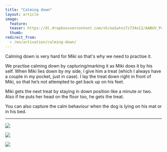 ```yaml
---
title: "Calming down"
layout: article
image:
  feature:
  teaser: https://dl.dropboxusercontent.com/sh/ea1wtnz7z734o12/AABUV_PcyiMFN4XCDxcbQWy3a/aktivointi/rauhoittuminen/DSC14799-245px.jpg
  thumb:
redirect_from:
  - /en/activation/calming-down/
---
```


Calming down is very hard for Miki so that's why we need to practise it.

We practise calming down by capturing/marking it as Miki does it by his self. When Miki lies down by my side, I give him a treat (which I always have a couple in my pocket, just in case). I lay the treat down right in front of Miki, so that he’s not attempted to get back up on his feet.

Miki gets the next treat by staying in down position like a minute or two. Also if he puts her head on the floor too, he gets the treat.

You can also capture the calm behaviour when the dog is lying on his mat or in his bed.

---

[![](https://dl.dropboxusercontent.com/sh/ea1wtnz7z734o12/AAAGqw-aH53fJogBizYTZ3rpa/aktivointi/rauhoittuminen/DSC14806_2-800px.jpg)](https://dl.dropboxusercontent.com/sh/ea1wtnz7z734o12/AAC_0Sc03DTpLHNZEJ8Dx-t6a/aktivointi/rauhoittuminen/DSC14806_2.jpg)

[![](https://dl.dropboxusercontent.com/sh/ea1wtnz7z734o12/AAB59L8X66jgAOnUszfvdBH_a/aktivointi/rauhoittuminen/DSC14799_2-800px.jpg)](https://dl.dropboxusercontent.com/sh/ea1wtnz7z734o12/AADGLulkO-Kic_3RNGBIFmHva/aktivointi/rauhoittuminen/DSC14799_2.jpg)

[![](https://dl.dropboxusercontent.com/sh/ea1wtnz7z734o12/AABUcnLZp0Lzt0ifbS8R9Aiva/temput/1/DSC13786_2-800px.jpg)](https://dl.dropboxusercontent.com/sh/ea1wtnz7z734o12/AACJpVEbDJMr-Hfb5Axnuy-sa/temput/1/DSC13786_2.jpg)

